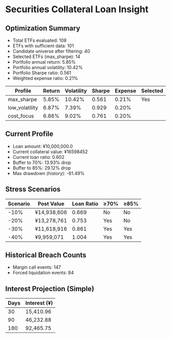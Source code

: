 # Securities Collateral Loan Insight

## Optimization Summary
- Total ETFs evaluated: 108
- ETFs with sufficient data: 101
- Candidate universe after filtering: 40
- Selected ETFs (max_sharpe): 14
- Portfolio annual return: 5.85%
- Portfolio annual volatility: 10.42%
- Portfolio Sharpe ratio: 0.561
- Weighted expense ratio: 0.21%

| Profile | Return | Volatility | Sharpe | Expense | Selected |
| --- | --- | --- | --- | --- | --- |
| max_sharpe | 5.85% | 10.42% | 0.561 | 0.21% | Yes |
| low_volatility | 6.87% | 7.39% | 0.929 | 0.20% |  |
| cost_focus | 6.86% | 9.02% | 0.761 | 0.20% |  |

## Current Profile
- Loan amount: ¥10,000,000.0
- Current collateral value: ¥16598452
- Current loan ratio: 0.602
- Buffer to 70%: 13.93% drop
- Buffer to 85%: 29.12% drop
- Max drawdown (history): -61.49%

## Stress Scenarios
| Scenario | Post Value | Loan Ratio | ≥70% | ≥85% |
| --- | --- | --- | --- | --- |
| -10% | ¥14,938,606 | 0.669 | No | No |
| -20% | ¥13,278,761 | 0.753 | Yes | No |
| -30% | ¥11,618,916 | 0.861 | Yes | Yes |
| -40% | ¥9,959,071 | 1.004 | Yes | Yes |

## Historical Breach Counts
- Margin call events: 147
- Forced liquidation events: 84

## Interest Projection (Simple)
| Days | Interest (¥) |
| --- | --- |
| 30 | 15,410.96 |
| 90 | 46,232.88 |
| 180 | 92,465.75 |
